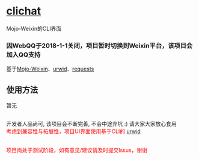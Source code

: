 # [clichat](https://github.com/xz-dev/clichat)  
Mojo-Weixin的CLI界面  
### 因WebQQ于2018-1-1关闭，项目暂时切换到Weixin平台，该项目会加入QQ支持
基于[Mojo-Weixin](https://github.com/sjdy521/Mojo-Weixin)、[urwid](http://urwid.org)、[requests](https://github.com/requests/requests)  
## 使用方法
暂无

##  
开发者人品尚可, 该项目会不断完善, 不会中途弃坑 :) 请大家大家放心食用     
<font color=red>考虑到兼容性与拓展性，项目UI界面使用基于CLI的 [urwid](http://urwid.org/)<font>  
  
##  
  
项目尚处于测试阶段，如有意见/建议请及时提交lssus，谢谢
